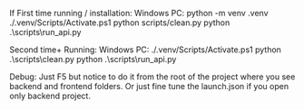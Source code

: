 If First time running / installation: 
    Windows PC:
        python -m venv .venv
        ./.venv/Scripts/Activate.ps1
        python scripts/clean.py
        python .\scripts\run_api.py

Second time+ Running:
    Windows PC:
        ./.venv/Scripts/Activate.ps1
        python .\scripts\clean.py
        python .\scripts\run_api.py

Debug:
    Just F5 but notice to do it from the root of the project where you see backend and frontend folders.
    Or just fine tune the launch.json if you open only backend project.
